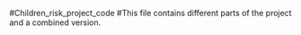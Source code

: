 #Children_risk_project_code
#This file contains different parts of the project and a combined version.
